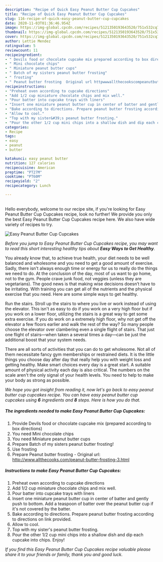 ```yaml
---
description: "Recipe of Quick Easy Peanut Butter Cup Cupcakes"
title: "Recipe of Quick Easy Peanut Butter Cup Cupcakes"
slug: 116-recipe-of-quick-easy-peanut-butter-cup-cupcakes
date: 2020-11-03T01:36:46.954Z
image: https://img-global.cpcdn.com/recipes/5121350193643520/751x532cq70/easy-peanut-butter-cup-cupcakes-recipe-main-photo.jpg
thumbnail: https://img-global.cpcdn.com/recipes/5121350193643520/751x532cq70/easy-peanut-butter-cup-cupcakes-recipe-main-photo.jpg
cover: https://img-global.cpcdn.com/recipes/5121350193643520/751x532cq70/easy-peanut-butter-cup-cupcakes-recipe-main-photo.jpg
author: Lettie Mendez
ratingvalue: 5
reviewcount: 11
recipeingredient:
- " Devils food or chocolate cupcake mix prepared according to box directions"
- " Mini chocolate chips"
- " Miniature peanut butter cups"
- " Batch of my sisters peanut butter frosting"
- " frosting"
- " Peanut butter frosting  Original url httpwwwallthecookscompeanutbutterfrosting3html"
recipeinstructions:
- "Preheat oven according to cupcake directions"
- "Add 1/2 cup miniature chocolate chips and mix well."
- "Pour batter into cupcake trays with liners"
- "Insert one miniature peanut butter cup in center of batter and gently push to bottom. Add a teaspoon of batter over the peanut butter cup if it&#39;s not covered by the batter."
- "Bake according to directions. Prepare peanut butter frosting according to directions on link provided."
- "Allow to cool."
- "Top with my sister&#39;s peanut butter frosting."
- "Pour the other 1/2 cup mini chips into a shallow dish and dip each cupcake into chips. Enjoy!"
categories:
- Recipe
tags:
- easy
- peanut
- butter

katakunci: easy peanut butter 
nutrition: 127 calories
recipecuisine: American
preptime: "PT27M"
cooktime: "PT60M"
recipeyield: "2"
recipecategory: Lunch

---
```

<br>
Hello everybody, welcome to our recipe site, if you're looking for Easy Peanut Butter Cup Cupcakes recipe, look no further! We provide you only the best Easy Peanut Butter Cup Cupcakes recipe here. We also have wide variety of recipes to try.
<br>


![Easy Peanut Butter Cup Cupcakes](https://img-global.cpcdn.com/recipes/5121350193643520/751x532cq70/easy-peanut-butter-cup-cupcakes-recipe-main-photo.jpg)

<i>Before you jump to Easy Peanut Butter Cup Cupcakes recipe, you may want to read this short interesting healthy tips about <strong>Easy Ways to Get Healthy</strong>.</i>

You already know that, to achieve true health, your diet needs to be well balanced and wholesome and you need to get a good amount of exercise. Sadly, there isn't always enough time or energy for us to really do the things we need to do. At the conclusion of the day, most of us want to go home, not to the gym. People crave junk food, not veggies (unless they are vegetarians). The good news is that making wise decisions doesn’t have to be irritating. With training you can get all of the nutrients and the physical exercise that you need. Here are some simple ways to get healthy.

Run the stairs. Stroll up the stairs to where you live or work instead of using the elevator. This isn't as easy to do if you work on a very high floor but if you work on a lower floor, utilizing the stairs is a great way to get some extra exercise. If you do work on a extremely high floor, why not get off the elevator a few floors earlier and walk the rest of the way? So many people choose the elevator over clambering even a single flight of stairs. That just one flight of stairs—when taken a several times a day—can be just the additional boost that your system needs. 

There are all sorts of activities that you can do to get wholesome. Not all of them necessitate fancy gym memberships or restrained diets. It is the little things you choose day after day that really help you with weight loss and getting healthy. Make smart choices every day is a great start. A suitable amount of physical activity each day is also critical. The numbers on the scale aren't the only signal of your health levels. You need to help to make your body as strong as possible. 


<i>We hope you got insight from reading it, now let's go back to easy peanut butter cup cupcakes recipe. You can have easy peanut butter cup cupcakes using <strong>6</strong> ingredients and <strong>8</strong> steps. Here is how you do that.
</i>

##### The ingredients needed to make Easy Peanut Butter Cup Cupcakes:

1. Provide  Devils food or chocolate cupcake mix (prepared according to box directions)
1. You need  Mini chocolate chips
1. You need  Miniature peanut butter cups
1. Prepare  Batch of my sisters peanut butter frosting!
1. Use  frosting
1. Prepare  Peanut butter frosting - Original url: http://www.allthecooks.com/peanut-butter-frosting-3.html


##### Instructions to make Easy Peanut Butter Cup Cupcakes:

1. Preheat oven according to cupcake directions
1. Add 1/2 cup miniature chocolate chips and mix well.
1. Pour batter into cupcake trays with liners
1. Insert one miniature peanut butter cup in center of batter and gently push to bottom. Add a teaspoon of batter over the peanut butter cup if it&#39;s not covered by the batter.
1. Bake according to directions. Prepare peanut butter frosting according to directions on link provided.
1. Allow to cool.
1. Top with my sister&#39;s peanut butter frosting.
1. Pour the other 1/2 cup mini chips into a shallow dish and dip each cupcake into chips. Enjoy!


<i>If you find this Easy Peanut Butter Cup Cupcakes recipe valuable please share it to your friends or family, thank you and good luck.</i>
